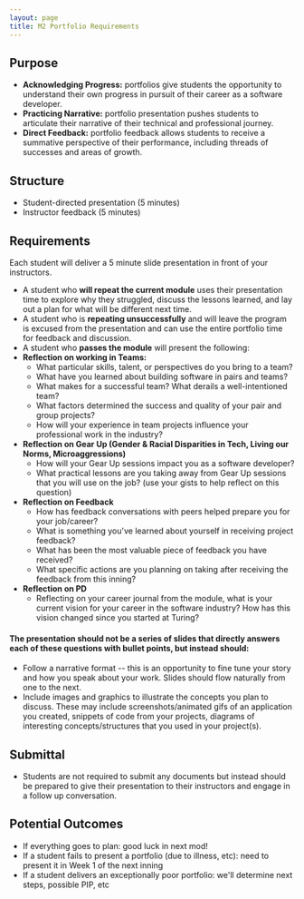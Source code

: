 ```yaml
---
layout: page
title: M2 Portfolio Requirements
---
```


## Purpose

* **Acknowledging Progress:** portfolios give students the opportunity to understand their own progress in pursuit of their career as a software developer.
* **Practicing Narrative:** portfolio presentation pushes students to articulate their narrative of their technical and professional journey.
* **Direct Feedback:** portfolio feedback allows students to receive a summative perspective of their performance, including threads of successes and areas of growth.

## Structure

* Student-directed presentation (5 minutes)
* Instructor feedback (5 minutes)

## Requirements

Each student will deliver a 5 minute slide presentation in front of your instructors.

* A student who **will repeat the current module** uses their presentation time to explore why they struggled, discuss the lessons learned, and lay out a plan for what will be different next time.
* A student who is **repeating unsuccessfully** and will leave the program is excused from the presentation and can use the entire portfolio time for feedback and discussion.
* A student who **passes the module** will present the following:
* **Reflection on working in Teams:**
   - What particular skills, talent, or perspectives do you bring to a team?
   - What have you learned about building software in pairs and teams?
   - What makes for a successful team? What derails a well-intentioned team?
   - What factors determined the success and quality of your pair and group projects?
   - How will your experience in team projects influence your professional work in the industry?
* **Reflection on Gear Up (Gender & Racial Disparities in Tech, Living our Norms, Microaggressions)**
    - How will your Gear Up sessions impact you as a software developer?
    - What practical lessons are you taking away from Gear Up sessions that you will use on the job? (use your gists to help reflect on this question)
* **Reflection on Feedback**
    - How has feedback conversations with peers helped prepare you for your job/career?
    - What is something you've learned about yourself in receiving project feedback?
    - What has been the most valuable piece of feedback you have received?
    - What specific actions are you planning on taking after receiving the feedback from this inning?
* **Reflection on PD**
    - Reflecting on your career journal from the module, what is your current vision for your career in the software industry? How has this vision changed since you started at Turing?

#### The presentation should not be a series of slides that directly answers each of these questions with bullet points, but instead should:

* Follow a narrative format -- this is an opportunity to fine tune your story and how you speak about your work. Slides should flow naturally from one to the next.
* Include images and graphics to illustrate the concepts you plan to discuss. These may include screenshots/animated gifs of an application you created, snippets of code from your projects, diagrams of interesting concepts/structures that you used in your project(s).

## Submittal

* Students are not required to submit any documents but instead should be prepared to give their presentation to their instructors and engage in a follow up conversation.

## Potential Outcomes

* If everything goes to plan: good luck in next mod!
* If a student fails to present a portfolio (due to illness, etc): need to present it in Week 1 of the next inning
* If a student delivers an exceptionally poor portfolio: we'll determine next steps, possible PIP, etc
